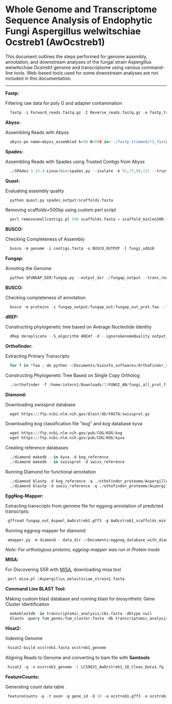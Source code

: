 # Whole Genome and Transcriptome Sequence Analysis of Endophytic Fungi Aspergillus welwitschiae Ocstreb1 (AwOcstreb1)

This document outlines the steps performed for genome assembly, annotation, and downstream analyses of the fungal strain Aspergillus welwitschiae Ocstreb1 genome and transcriptome using various command-line tools. Web-based tools used for some downstream analyses are not included in this documentation.

---

**Fastp:** 

Filtering raw data for poly G and adapter contamination

````python
  fastp -i Forward_reads.fastq.gz -I Reverse_reads.fastq.gz -o fastp_trimmed/r1_fastp_trimmed -O fastp_trimmed/r2_fastp_trimmed --detect_adapter_for_pe --trim_poly_g
  ````
**Abyss:** 

Assembling Reads with Abyss

````python
  abyss-pe name=abyss_assembled k=96 B=50G in='./fastp_trimmed/r1_fastp_trimmed.fq ./fastp_trimmed/r2_fastp_trimmed.fq'
  ````
**Spades:** 

Assembling Reads with Spades using Trusted Contigs from Abyss

````python
  ./SPAdes-3.15.4-Linux/bin/spades.py --isolate -k 55,77,99,121 --trusted-contigs ./abyss_assembled-contigs.fa -1 ./fastp_trimmed/r1_fastp_trimmed.fq -2 ./fastp_trimmed/r2_fastp_trimmed.fq -o ./spades_output
  ````
**Quast:** 

Evaluating assembly quality

````python
  python quast.py spades_output/scaffolds.fasta
  ````
Removing scaffolds<500bp using custom perl script

````python
  perl removesmallcontigs.pl 500 scaffolds.fasta > scaffold_minlen500.fasta
  ````

**BUSCO:** 

Checking Completeness of Assembly 

````python
  busco -m genome -i contigs.fasta -o BUSCO_OUTPUT -l fungi_odb10
  ````

**Fungap:** 

Annoting the Genome

````python
  python $FUNGAP_DIR/fungap.py --output_dir ./fungap_output --trans_read_1 fungi_rnaseq_1.fq.gz --trans_read_2 fungi_rnaseq_2.fq.gz --genome_assembly ./fungap_on_scaffolds_min500/scaffolds_minlen500.fasta --augustus_species aspergillus_fumigatus --busco_dataset ascomycota_odb10 --sister_proteome ./fungap_on_scaffolds_min500/prot_db.faa --num_cores 30
  ````
**BUSCO:** 

Checking completeness of annotation

````python
  busco -m proteins -i fungap_output/fungap_out/fungap_out_prot.faa --lineage_dataset ascomycota_odb10 --out busco_on_fungap_result
  ````
**dREP:** 

Constructing phylogenetic tree based on Average Nucleotide Identity

````python
  dRep dereplicate --S_algorithm ANImf -d --ignoreGenomeQuality output_folder_name -g *
  ````
**Orthofinder:** 

Extracting Primary Transcripts

````python
  for f in *faa ; do python ~/Documents/bioinfo_softwares/OrthoFinder_source/tools/primary_transcript.py $f ; done
  ````
Constructing Phylogenetic Tree Based on Single Copy Ortholog

````python
  ./orthofinder -f /home/intern1/Downloads/7/FUNGI_AN/fungi_all_prot_file_aspergillus_niger_related_strains/drep_result/data/prodigal/primary_transcripts/
  ````
**Diamond:** 

Downloading swissprot database 

````python
  wget https://ftp.ncbi.nlm.nih.gov/blast/db/FASTA/swissprot.gz 
  ````
Downloading kog classification file "kog" and kog database kyva 

````python
  wget https://ftp.ncbi.nlm.nih.gov/pub/COG/KOG/kog 
  wget https://ftp.ncbi.nlm.nih.gov/pub/COG/KOG/kyva
````
Creating reference databases

````python
  ./diamond makedb --in kyva -d kog_reference
  ./diamond makedb --in swissprot -d swiss_reference
````
Running Diamond for functional annotation

````python
  ./diamond blastp -d kog_reference -q ./othofinder_proteome/Aspergillus_welwitschiae_ocstreb1.faa --outfmt 6 qseqid sseqid --max-target-seqs 1 --very-sensitive | sort -u > kyva_best_hit.txt
  ./diamond blastp -d swiss_reference -q ./othofinder_proteome/Aspergillus_welwitschiae_ocstreb1.faa --outfmt 6 qseqid sseqid --max-target-seqs 1 --very-sensitive | sort -u > swissprot_best_hit.txt
````
**EggNog-Mapper:**

Extracting transcripts from genome file for eggnog annotation of predicted transcripts:
````python
 gffread fungap_out_Aspwel_AwOcstreb1.gff3 -g AwOcstreb1_scaffolds_minlen500.fasta -w Awocstreb1.genes.fa
````
Running eggnog-mapper for diamond:
````python
 emapper.py -m diamond --data_dir ~/Documents/eggnog_database_with_diamond/ --itype CDS -i high_expressed_genes.fasta -o eggnog_high --cpu 32
````
*Note: For orthologous proteins, eggnog-mapper was run in Protein mode*

**MISA:** 

For Discovering SSR with [MISA](https://webblast.ipk-gatersleben.de/misa/misa_sourcecode_25082020.zip), downloading misa tool

````python
 perl misa.pl /Aspergillus_welwitsciae_strain1.fasta
````
**Command Line BLAST Tool:**

Making custom blast database and running blast for biosynthetic Gene Cluster Identification 

````python
  makeblastdb -in transcriptomic_analysis/cbs.fasta -dbtype nucl
  blastn -query fum_genes/fum_cluster.fasta -db transcriptomic_analysis/ocstreb1.fasta -out fum_cluster_ocstreb1
````
**Hisat2:**

Indexing Genome

````python
 hisat2-build ocstreb1.fasta ocstreb1_genome
````
Aligning Reads to Genome and converting to bam file with **Samtools**

````python
 hisat2 -q -x ocstreb1_genome -1 LCS9631_AwOcstreb1_18_Clean_Data1.fq -2 LCS9631_AwOcstreb1_18_Clean_Data2.fq | samtools sort -o ocstreb1.bam
````
**FeatureCounts:**

Generating count data table 

````python
 featureCounts -p -t exon -g gene_id -Q 10 -a ocstreb1.gff3 -o ocstreb1.fcount.txt ocstreb1.bam
````
